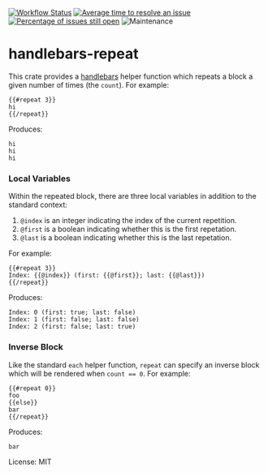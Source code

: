 [![Workflow Status](https://github.com/npmccallum/handlebars-repeat/workflows/test/badge.svg)](https://github.com/npmccallum/handlebars-repeat/actions?query=workflow%3A%22test%22)
[![Average time to resolve an issue](https://isitmaintained.com/badge/resolution/npmccallum/handlebars-repeat.svg)](https://isitmaintained.com/project/npmccallum/handlebars-repeat "Average time to resolve an issue")
[![Percentage of issues still open](https://isitmaintained.com/badge/open/npmccallum/handlebars-repeat.svg)](https://isitmaintained.com/project/npmccallum/handlebars-repeat "Percentage of issues still open")
![Maintenance](https://img.shields.io/badge/maintenance-activly--developed-brightgreen.svg)

# handlebars-repeat

This crate provides a [handlebars] helper function which repeats a block
a given number of times (the `count`). For example:

```notrust
{{#repeat 3}}
hi
{{/repeat}}
```

Produces:

```notrust
hi
hi
hi
```

### Local Variables

Within the repeated block, there are three local variables in addition to
the standard context:

1. `@index` is an integer indicating the index of the current repetition.
2. `@first` is a boolean indicating whether this is the first repetation.
3. `@last` is a boolean indicating whether this is the last repetation.

For example:

```notrust
{{#repeat 3}}
Index: {{@index}} (first: {{@first}}; last: {{@last}})
{{/repeat}}
```

Produces:

```notrust
Index: 0 (first: true; last: false)
Index: 1 (first: false; last: false)
Index: 2 (first: false; last: true)
```

### Inverse Block

Like the standard `each` helper function, `repeat` can specify an inverse
block which will be rendered when `count == 0`. For example:

```notrust
{{#repeat 0}}
foo
{{else}}
bar
{{/repeat}}
```

Produces:

```notrust
bar
```

[handlebars]: https://github.com/sunng87/handlebars-rust

License: MIT
